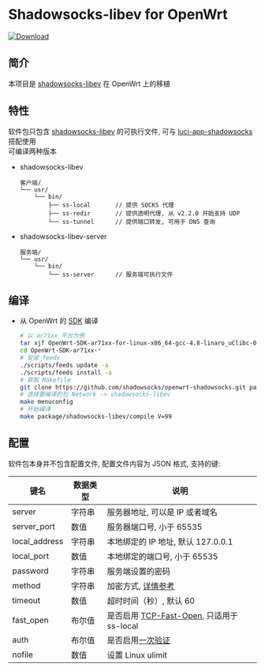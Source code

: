 Shadowsocks-libev for OpenWrt
===

[![Download](https://api.bintray.com/packages/aa65535/opkg/shadowsocks-libev/images/download.svg) ](https://bintray.com/aa65535/opkg/shadowsocks-libev/_latestVersion)  

简介
---

 本项目是 [shadowsocks-libev][1] 在 OpenWrt 上的移植  

特性
---

软件包只包含 [shadowsocks-libev][1] 的可执行文件, 可与 [luci-app-shadowsocks][3] 搭配使用  
可编译两种版本  

 - shadowsocks-libev

   ```
   客户端/
   └── usr/
       └── bin/
           ├── ss-local       // 提供 SOCKS 代理
           ├── ss-redir       // 提供透明代理, 从 v2.2.0 开始支持 UDP
           └── ss-tunnel      // 提供端口转发, 可用于 DNS 查询
   ```

 - shadowsocks-libev-server

   ```
   服务端/
   └── usr/
       └── bin/
           └── ss-server      // 服务端可执行文件
   ```

编译
---

 - 从 OpenWrt 的 [SDK][S] 编译

   ```bash
   # 以 ar71xx 平台为例
   tar xjf OpenWrt-SDK-ar71xx-for-linux-x86_64-gcc-4.8-linaro_uClibc-0.9.33.2.tar.bz2
   cd OpenWrt-SDK-ar71xx-*
   # 安装 feeds
   ./scripts/feeds update -a
   ./scripts/feeds install -a
   # 获取 Makefile
   git clone https://github.com/shadowsocks/openwrt-shadowsocks.git package/shadowsocks-libev
   # 选择要编译的包 Network -> shadowsocks-libev
   make menuconfig
   # 开始编译
   make package/shadowsocks-libev/compile V=99
   ```

配置
---

   软件包本身并不包含配置文件, 配置文件内容为 JSON 格式, 支持的键:  

   键名           | 数据类型   | 说明
   ---------------|------------|-----------------------------------------------
   server         | 字符串     | 服务器地址, 可以是 IP 或者域名
   server_port    | 数值       | 服务器端口号, 小于 65535
   local_address  | 字符串     | 本地绑定的 IP 地址, 默认 127.0.0.1
   local_port     | 数值       | 本地绑定的端口号, 小于 65535
   password       | 字符串     | 服务端设置的密码
   method         | 字符串     | 加密方式, [详情参考][E]
   timeout        | 数值       | 超时时间（秒）, 默认 60
   fast_open      | 布尔值     | 是否启用 [TCP-Fast-Open][F], 只适用于 ss-local
   auth           | 布尔值     | 是否启用[一次验证][A]
   nofile         | 数值       | 设置 Linux ulimit


  [1]: https://github.com/shadowsocks/shadowsocks-libev
  [2]: https://sourceforge.net/projects/openwrt-dist/files/shadowsocks-libev/ "预编译 IPK 下载"
  [3]: https://github.com/shadowsocks/luci-app-shadowsocks
  [A]: https://shadowsocks.org/en/spec/one-time-auth.html
  [E]: https://github.com/shadowsocks/luci-app-shadowsocks/wiki/Encrypt-method
  [F]: https://github.com/shadowsocks/shadowsocks/wiki/TCP-Fast-Open
  [S]: https://wiki.openwrt.org/doc/howto/obtain.firmware.sdk
